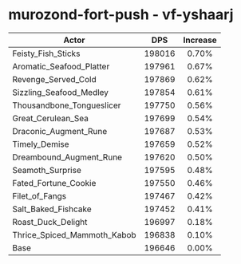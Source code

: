 # murozond-fort-push - vf-yshaarj
| Actor | DPS | Increase |
|---|:---:|:---:|
|Feisty_Fish_Sticks|198016|0.70%|
|Aromatic_Seafood_Platter|197961|0.67%|
|Revenge_Served_Cold|197869|0.62%|
|Sizzling_Seafood_Medley|197854|0.61%|
|Thousandbone_Tongueslicer|197750|0.56%|
|Great_Cerulean_Sea|197699|0.54%|
|Draconic_Augment_Rune|197687|0.53%|
|Timely_Demise|197659|0.52%|
|Dreambound_Augment_Rune|197620|0.50%|
|Seamoth_Surprise|197595|0.48%|
|Fated_Fortune_Cookie|197550|0.46%|
|Filet_of_Fangs|197467|0.42%|
|Salt_Baked_Fishcake|197452|0.41%|
|Roast_Duck_Delight|196997|0.18%|
|Thrice_Spiced_Mammoth_Kabob|196838|0.10%|
|Base|196646|0.00%|
